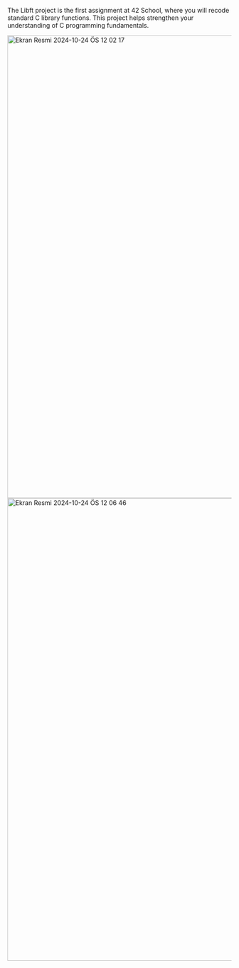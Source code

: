 The Libft project is the first assignment at 42 School, where you will recode standard C library functions. This project helps strengthen your understanding of C programming fundamentals.


<img width="1041" alt="Ekran Resmi 2024-10-24 ÖS 12 02 17" src="https://github.com/user-attachments/assets/0e1cf32f-dd47-41ef-9416-5330bce2c533">

<img width="1041" alt="Ekran Resmi 2024-10-24 ÖS 12 06 46" src="https://github.com/user-attachments/assets/aeff1721-be28-4d32-b6ea-4349be9859e1">
